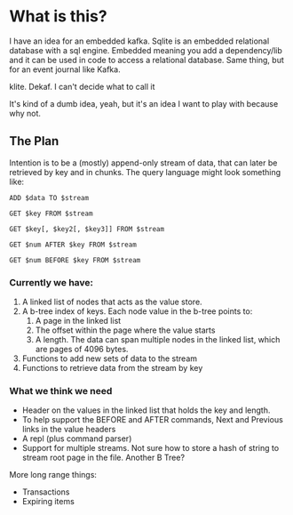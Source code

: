 # What is this?

I have an idea for an embedded kafka. Sqlite is an embedded relational database with a sql engine. Embedded meaning you add a dependency/lib and it can be used in code to access a relational database. Same thing, but for an event journal like Kafka.

klite. Dekaf. I can't decide what to call it

It's kind of a dumb idea, yeah, but it's an idea I want to play with because why not.

## The Plan
Intention is to be a (mostly) append-only stream of data, that can later be retrieved by key and in chunks. The query language might look something like:

`ADD $data TO $stream`

`GET $key FROM $stream`

`GET $key[, $key2[, $key3]] FROM $stream`

`GET $num AFTER $key FROM $stream`

`GET $num BEFORE $key FROM $stream`

### Currently we have:

1. A linked list of nodes that acts as the value store.
2. A b-tree index of keys. Each node value in the b-tree points to:
    1. A page in the linked list
    2. The offset within the page where the value starts
    3. A length. The data can span multiple nodes in the linked list, which are pages of 4096 bytes.
3. Functions to add new sets of data to the stream
4. Functions to retrieve data from the stream by key

### What we think we need
* Header on the values in the linked list that holds the key and length.
* To help support the BEFORE and AFTER commands, Next and Previous links in the value headers
* A repl (plus command parser)
* Support for multiple streams. Not sure how to store a hash of string to stream root page in the file. Another B Tree?

More long range things:

* Transactions
* Expiring items
